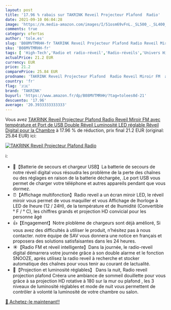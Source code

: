 ```yaml
---
layout: post
title: '17.96 % rabais sur TAKRINK Reveil Projecteur Plafond  Radio'
date: 2021-09-10 06:04:28
image: 'https://m.media-amazon.com/images/I/51osm69vFnL._SL500_._SL400_.jpg'
comments: true
category: ofertas
author: 'tole.es'
slug: 'B08MVTMRHH-fr TAKRINK Reveil Projecteur Plafond Radio Reveil Miroir FM...'
sku: 'B08MVTMRHH-fr'
tags: [ 'High-Tech','Radio et radio-réveil','Radio-réveils','Univers Hi-Fi','takrink', ]
actualPrice: 21.2 EUR
currency: EUR
price: 21.2
comparePrice: 25.84 EUR
prodname: 'TAKRINK Reveil Projecteur Plafond  Radio Reveil Miroir FM  avec température et Port de USB  Double Réveil  Luminosité LED réglable  Réveil Digital pour la Chambre'
country: 'fr'
flag: '🇫🇷'
brand: 'TAKRINK'
buyurl: 'https://www.amazon.fr/dp/B08MVTMRHH/?tag=tolees0d-21'
descuento: '17.96'
average: '20.3933333333333'
---
```


Vous avez [TAKRINK Reveil Projecteur Plafond  Radio Reveil Miroir FM  avec température et Port de USB  Double Réveil  Luminosité LED réglable  Réveil Digital pour la Chambre](https://www.amazon.fr/dp/B08MVTMRHH/?tag=tolees0d-21)  à  17.96 % de réduction, prix final  21.2 EUR (original: 25.84 EUR) ici:

[![TAKRINK Reveil Projecteur Plafond  Radio](https://m.media-amazon.com/images/I/51osm69vFnL._SL500_._SL400_.jpg)](https://www.amazon.fr/dp/B08MVTMRHH/?tag=tolees0d-21)

ℹ️:

- 🔋【Batterie de secours et chargeur USB】La batterie de secours de notre réveil digital vous résoudra les problème de la perte des chaînes ou des réglages en raison de la batterie déchargée, .Le port USB vous permet de charger votre téléphone et autres appareils pendant que vous dormez.
- ⏰【Affichage multifonction】Radio reveil a un écran miroir LED, le réveil miroir vous permet de vous maquiller et vous Affichage de lhorloge à LED de lheure (12 / 24H), de la température et de lhumidité (Convertible ° F / ° C), les chiffres grands et projection HD convicial pour les personne âgé
- 👍【Engagement】Notre ploblème de chargeurs sont déjà amélioré, Si vous avez des difficultés à utiliser le produit, n’hésitez pas à nous contacter. notre équipe de SAV vous donnera une notice en français et proposera des solutions satisfaisantes dans les 24 heures.
- ☀【Radio FM et réveil intelligente】Dans la journée, le radio-reveil digital démarrera votre journée grâce à son double alarme et le fonction SNOOZE, après utilisez la radio reveil à recherche et stocker automatique des chaînes pour vous tenir au courant de lactualité.
- 🌙【Projection et luminosité réglables】 Dans la nuit, Radio reveil projection plafond Créera une ambiance de sommeil douillette pour vous grâce à sa projection HD rotative à 180 sur la mur ou plafond , les 3 niveaux de luminosité réglables et mode de nuit vous permettent de contrôler à volonté la luminosité de votre chambre ou salon.

[🛒 Achetez-le maintenant!!](https://www.amazon.fr/dp/B08MVTMRHH/?tag=tolees0d-21)
